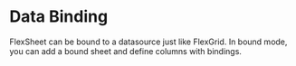 Data Binding
============

FlexSheet can be bound to a datasource just like FlexGrid. In bound mode, you can add a bound sheet and define columns with bindings.
